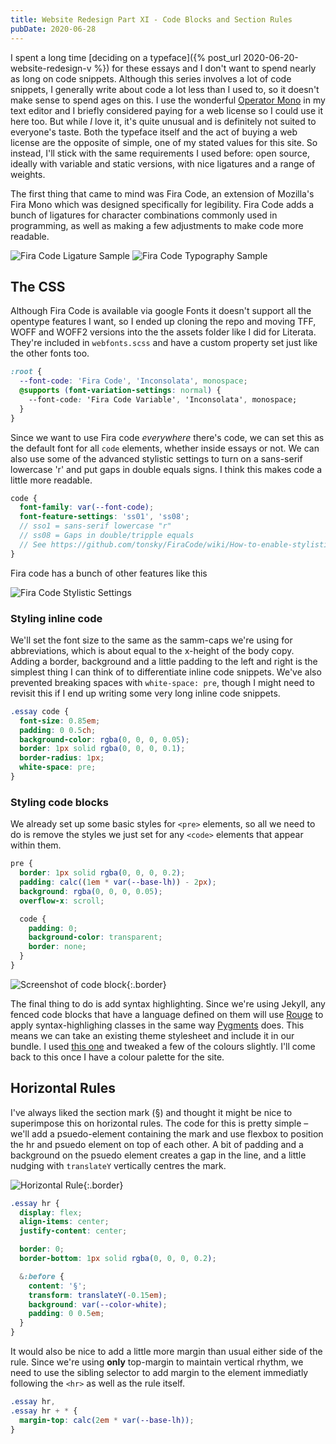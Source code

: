 ```yaml
---
title: Website Redesign Part XI - Code Blocks and Section Rules
pubDate: 2020-06-28
---
```


I spent a long time [deciding on a typeface]({% post_url 2020-06-20-website-redesign-v %}) for these essays and I don't want to spend nearly as long on code snippets. Although this series involves a lot of code snippets, I generally write about code a lot less than I used to, so it doesn't make sense to spend ages on this. I use the wonderful [Operator Mono](https://www.typography.com/blog/introducing-operator) in my text editor and I briefly considered paying for a web license so I could use it here too. But while _I_ love it, it's quite unusual and is definitely not suited to everyone's taste. Both the typeface itself and the act of buying a web license are the opposite of simple, one of my stated values for this site. So instead, I'll stick with the same requirements I used before: open source, ideally with variable and static versions, with nice ligatures and a range of weights.

The first thing that came to mind was Fira Code, an extension of Mozilla's Fira Mono which was designed specifically for legibility. Fira Code adds a bunch of ligatures for character combinations commonly used in programming, as well as making a few adjustments to make code more readable.

![Fira Code Ligature Sample](/uploads/2020-06-28-ligatures.png)
![Fira Code Typography Sample](/uploads/2020-06-28-typographics.png)

## The CSS

Although Fira Code is available via google Fonts it doesn't support all the opentype features I want, so I ended up cloning the repo and moving TFF, WOFF and WOFF2 versions into the the assets folder like I did for Literata. They're included in `webfonts.scss` and have a custom property set just like the other fonts too.

```css
:root {
  --font-code: 'Fira Code', 'Inconsolata', monospace;
  @supports (font-variation-settings: normal) {
    --font-code: 'Fira Code Variable', 'Inconsolata', monospace;
  }
}
```

Since we want to use Fira code _everywhere_ there's code, we can set this as the default font for all `code` elements, whether inside essays or not. We can also use some of the advanced stylistic settings to turn on a sans-serif lowercase 'r' and put gaps in double equals signs. I think this makes code a little more readable.

```scss
code {
  font-family: var(--font-code);
  font-feature-settings: 'ss01', 'ss08';
  // sso1 = sans-serif lowercase "r"
  // ss08 = Gaps in double/tripple equals
  // See https://github.com/tonsky/FiraCode/wiki/How-to-enable-stylistic-sets
}
```

Fira code has a bunch of other features like this

![Fira Code Stylistic Settings](/uploads/2020-06-28-stylistic-sets.png)

### Styling inline code

We'll set the font size to the same as the samm-caps we're using for abbreviations, which is about equal to the x-height of the body copy. Adding a border, background and a little padding to the left and right is the simplest thing I can think of to differentiate inline code snippets. We've also prevented breaking spaces with `white-space: pre`, though I might need to revisit this if I end up writing some very long inline code snippets.

```css
.essay code {
  font-size: 0.85em;
  padding: 0 0.5ch;
  background-color: rgba(0, 0, 0, 0.05);
  border: 1px solid rgba(0, 0, 0, 0.1);
  border-radius: 1px;
  white-space: pre;
}
```

### Styling code blocks

We already set up some basic styles for `<pre>` elements, so all we need to do is remove the styles we just set for any `<code>` elements that appear within them.

```scss
pre {
  border: 1px solid rgba(0, 0, 0, 0.2);
  padding: calc((1em * var(--base-lh)) - 2px);
  background: rgba(0, 0, 0, 0.05);
  overflow-x: scroll;

  code {
    padding: 0;
    background-color: transparent;
    border: none;
  }
}
```

![Screenshot of code block](/uploads/2020-06-28-codeblocks-screenshot.png){:.border}

The final thing to do is add syntax highlighting. Since we're using Jekyll, any fenced code blocks that have a language defined on them will use [Rouge](http://rouge.jneen.net/) to apply syntax-highlighing classes in the same way [Pygments](https://pygments.org/) does. This means we can take an existing theme stylesheet and include it in our bundle. I used [this one](https://github.com/jwarby/jekyll-pygments-themes/blob/master/colorful.css) and tweaked a few of the colours slightly. I'll come back to this once I have a colour palette for the site.

<script src="https://gist.github.com/dannysmith/72a142f2d84f8c6768c6dff33277b5db.js"></script>

## Horizontal Rules

I've always liked the section mark (§) and thought it might be nice to superimpose this on horizontal rules. The code for this is pretty simple – we'll add a psuedo-element containing the mark and use flexbox to position the hr and psuedo element on top of each other. A bit of padding and a background on the psuedo element creates a gap in the line, and a little nudging with `translateY` vertically centres the mark.

![Horizontal Rule](/uploads/2020-06-28-hr.png){:.border}

```scss
.essay hr {
  display: flex;
  align-items: center;
  justify-content: center;

  border: 0;
  border-bottom: 1px solid rgba(0, 0, 0, 0.2);

  &:before {
    content: '§';
    transform: translateY(-0.15em);
    background: var(--color-white);
    padding: 0 0.5em;
  }
}
```

It would also be nice to add a little more margin than usual either side of the rule. Since we're using **only** top-margin to maintain vertical rhythm, we need to use the sibling selector to add margin to the element immediatly following the `<hr>` as well as the rule itself.

```css
.essay hr,
.essay hr + * {
  margin-top: calc(2em * var(--base-lh));
}
```
